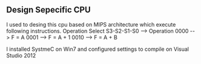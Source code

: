 ## Design Sepecific CPU 

I used to desing this cpu based on MIPS architecture which execute following instructions.
Operation Select
S3-S2-S1-S0 --> Operation
0000 --> F = A
0001 --> F = A + 1
0010 --> F = A + B

  

I installed SystmeC on Win7 and configured settings to compile on Visual Studio 2012
